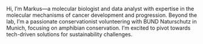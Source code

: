 Hi, I’m Markus—a molecular biologist and data analyst with expertise in the molecular mechanisms of cancer development and progression. 
Beyond the lab, I’m a passionate conservationist volunteering with BUND Naturschutz in Munich, focusing on amphibian conservation. 
I’m excited to pivot towards tech-driven solutions for sustainability challenges.

<!---
mkaller76/mkaller76 is a ✨ special ✨ repository because its `README.md` (this file) appears on your GitHub profile.
You can click the Preview link to take a look at your changes.
--->
